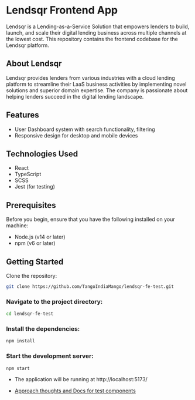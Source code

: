 # Lendsqr Frontend App

Lendsqr is a Lending-as-a-Service Solution that empowers lenders to build, launch, and scale their digital lending business across multiple channels at the lowest cost. This repository contains the frontend codebase for the Lendsqr platform.

## About Lendsqr

Lendsqr provides lenders from various industries with a cloud lending platform to streamline their LaaS business activities by implementing novel solutions and superior domain expertise. The company is passionate about helping lenders succeed in the digital lending landscape.

## Features

- User Dashboard system with search functionality, filtering
- Responsive design for desktop and mobile devices

## Technologies Used

- React
- TypeScript
- SCSS
- Jest (for testing)

## Prerequisites

Before you begin, ensure that you have the following installed on your machine:

- Node.js (v14 or later)
- npm (v6 or later)

## Getting Started

Clone the repository:

```bash
git clone https://github.com/TangoIndiaMango/lendsqr-fe-test.git
```

### Navigate to the project directory:
```bash
cd lendsqr-fe-test
```

### Install the dependencies:
```bash
npm install
```

### Start the development server:

```bash
npm start
```

- The application will be running at http://localhost:5173/

- [Approach thoughts and Docs for test components](https://docs.google.com/document/d/1sa0uXWzP8W_8Y5onSsXj4K-XD6fkfm8L8SXVA9xKFsw/edit?usp=sharing)
